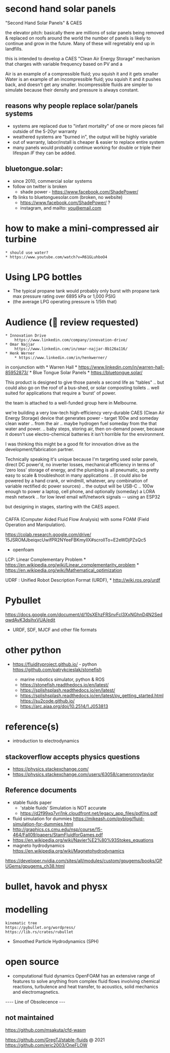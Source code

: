 

# second hand solar panels


"Second Hand Solar Panels" & CAES

the elevator pitch: basically there are millions of solar panels being removed & replaced on roofs around the world 
the number of panels is likely to continue and grow in the future.  Many of these will regretably end up in landfills.

this is intended to develop a CAES "Clean Air Energy Storage" mechanism that charges with variable frequency based on 
PV and a 

Air is an example of a compressible fluid; you squish it and it gets smaller
Water is an example of an incompressible fluid; you squish it and it pushes back, and doesn't get any smaller. Incompressible fluids are simpler to simulate because their density and pressure is always constant.


## reasons why people replace solar/panels systems
* systems are replaced due to "infant mortality" of one or more pieces fail outside of the 5-20yr warranty
* weathered systems are "burned in", the output will be highly variable
* out of warranty, labor/install is cheaper &amp; easier to replace entire system
* many panels would probably continue working for double or triple their lifespan *IF* they can be added.

## bluetongue.solar:
* since 2010, commercial solar systems
* follow on twitter is broken
    * shade power - https://www.facebook.com/ShadePower/
* fb links to bluetonguesolar.com (broken, no website)
    * https://www.facebook.com/ShadePower/ ? 
    * instagram, and mailto: you@email.com






# how to make a mini-compressed air turbine

    * should use water?
    * https://www.youtube.com/watch?v=R61GLuhboO4


# Using LPG bottles
* The typical propane tank would probably only burst with propane tank max pressure rating over 6895 kPa or 1,000 PSIG
* (the average LPG operating pressure is 1/5th that)



# Audience (🙏 review requested)
    * Innovation Drive
        https://www.linkedin.com/company/innovation-drive/
    * Omar Najjar
        https://www.linkedin.com/in/omar-najjar-8b126a116/
    * Henk Werner 
        * https://www.linkedin.com/in/henkwerner/

in conjunction with 
    * Warren Hall
        * https://www.linkedin.com/in/warren-hall-85952873/
    * Blue Tongue Solar Panels
        * https://bluetongue.solar/



This product is designed to give those panels a second life as "tables" .. but could also go on the roof of a bus-shed, or solar composting toilets .. well suited for applications that require a 'burst' of power.

the team is attached to a well-funded group here in Melbourne.

we're building a very low-tech high-efficiency very-durable CAES (Clean Air Energy Storage) device that generates power - target 100w and someday clean water .. from the air .. maybe hydrogen fuel someday from the that water and power.  .. baby steps, storing air, then on-demand power,  because it doesn't use electro-chemical batteries it isn't horrible for the environment.

I was thinking this might be a good fit for innovation drive as the development/fabrication partner. 

Technically speaking it's unique because I'm targeting used solar panels, direct DC power'd, no inverter losses, mechanical efficiency in terms of 'zero loss' storage of energy, and the plumbing is all pneumatic, so pretty easy to scale & troubleshoot in many applications .. (it could also be powered by a hand crank, or windmill, whatever, any combination of variable rectified dc power sources) .. the output will be USB-C .. 100w enough to power a laptop, cell phone, and optionally (someday) a LORA mesh network .. for low level email wifi/network signals -- using an ESP32

but designing in stages, starting with the CAES aspect. 


###

CAFFA (Computer Aided Fluid Flow Analysis) with some FOAM (Field Operation and Manipulation).


https://colab.research.google.com/drive/
15JSROMJbeiqxcUwifPR2NYeeFBKmyIlX#scrollTo=E2eWDjPZsQc5


* openfoam


LCP: Linear Complementary Problem 
    * https://en.wikipedia.org/wiki/Linear_complementarity_problem
    * https://en.wikipedia.org/wiki/Mathematical_optimization

UDRF : Unified Robot Description Format (URDF),
    * http://wiki.ros.org/urdf


# Pybullet
https://docs.google.com/document/d/10sXEhzFRSnvFcl3XxNGhnD4N2SedqwdAvK3dsihxVUA/edit
* URDF, SDF, MJCF and other file formats

# other python 
* https://fluidityproject.github.io/ - python
https://github.com/patrykcieslak/stonefish
    - marine robotics simulator, python & ROS
    - https://stonefish.readthedocs.io/en/latest/


    * https://splishsplash.readthedocs.io/en/latest/
    * https://splishsplash.readthedocs.io/en/latest/py_getting_started.html
https://su2code.github.io/
    - https://arc.aiaa.org/doi/10.2514/1.J053813


# reference(s)
* introduction to electrodynamics


## stackoverflow accepts physics questions
* https://physics.stackexchange.com/
* https://physics.stackexchange.com/users/63058/cameronroytaylor



## Reference documents
* stable fluids paper 
    - 'stable fluids' Simulation is NOT accurate 
    - https://d2f99xq7vri1nk.cloudfront.net/legacy_app_files/pdf/ns.pdf
* fluid simulation for dummies
    https://mikeash.com/pyblog/fluid-simulation-for-dummies.html
* http://graphics.cs.cmu.edu/nsp/course/15-464/Fall09/papers/StamFluidforGames.pdf
* https://en.wikipedia.org/wiki/Navier%E2%80%93Stokes_equations
* magneto hydrodynamics https://en.wikipedia.org/wiki/Magnetohydrodynamics

https://developer.nvidia.com/sites/all/modules/custom/gpugems/books/GPUGems/gpugems_ch38.html


# bullet, havok and physx


# modelling
    kinematic tree 
    https://pybullet.org/wordpress/
    https://lib.rs/crates/rubullet
        

- Smoothed Particle Hydrodynamics (SPH)


# open source 
- computational fluid dynamics
    OpenFOAM has an extensive range of features to solve anything from complex fluid flows involving chemical reactions, turbulence and heat transfer, to acoustics, solid mechanics and electromagnetics.




---- Line of Obsolecence ---

## not maintained
https://github.com/msakuta/cfd-wasm

https://github.com/GregTJ/stable-fluids @ 2021
https://github.com/eric2003/OneFLOW





